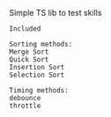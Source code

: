 Simple TS lib to test skills

```
Included

Sorting methods:
Merge Sort
Quick Sort
Insertion Sort
Selection Sort

Timing methods:
debounce
throttle
```
